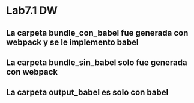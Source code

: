 # Lab7.1 DW
 
## La carpeta bundle_con_babel fue generada con webpack y se le implemento babel
## La carpeta bundle_sin_babel solo fue generada con webpack 
## La carpeta output_babel es solo con babel
